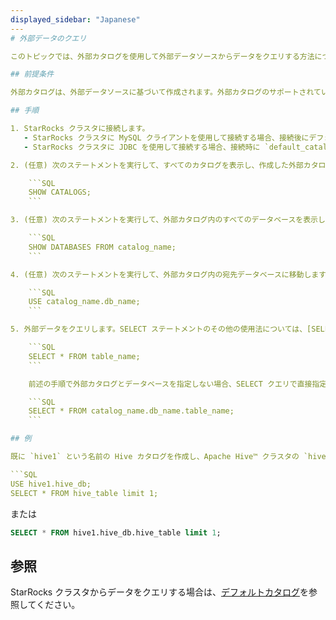 ```yaml
---
displayed_sidebar: "Japanese"
---
# 外部データのクエリ

このトピックでは、外部カタログを使用して外部データソースからデータをクエリする方法について説明します。

## 前提条件

外部カタログは、外部データソースに基づいて作成されます。外部カタログのサポートされているタイプについての情報は、[カタログ](../catalog/catalog_overview.md#catalog)を参照してください。

## 手順

1. StarRocks クラスタに接続します。
   - StarRocks クラスタに MySQL クライアントを使用して接続する場合、接続後にデフォルトで `default_catalog` に移動します。
   - StarRocks クラスタに JDBC を使用して接続する場合、接続時に `default_catalog.db_name` を指定することで、デフォルトカタログ内の宛先データベースに直接移動できます。

2. (任意) 次のステートメントを実行して、すべてのカタログを表示し、作成した外部カタログを見つけます。このステートメントの出力を確認するには、[SHOW CATALOGS](../../sql-reference/sql-statements/data-manipulation/SHOW_CATALOGS.md)を参照してください。

    ```SQL
    SHOW CATALOGS;
    ```

3. (任意) 次のステートメントを実行して、外部カタログ内のすべてのデータベースを表示します。このステートメントの出力を確認するには、[SHOW DATABASES](../../sql-reference/sql-statements/data-manipulation/SHOW_DATABASES.md)を参照してください。

    ```SQL
    SHOW DATABASES FROM catalog_name;
    ```

4. (任意) 次のステートメントを実行して、外部カタログ内の宛先データベースに移動します。

    ```SQL
    USE catalog_name.db_name;
    ```

5. 外部データをクエリします。SELECT ステートメントのその他の使用法については、[SELECT](../../sql-reference/sql-statements/data-manipulation/SELECT.md)を参照してください。

    ```SQL
    SELECT * FROM table_name;
    ```

    前述の手順で外部カタログとデータベースを指定しない場合、SELECT クエリで直接指定できます。

    ```SQL
    SELECT * FROM catalog_name.db_name.table_name;
    ```

## 例

既に `hive1` という名前の Hive カタログを作成し、Apache Hive™ クラスタの `hive_db.hive_table` からデータをクエリしたい場合、次の操作のいずれかを実行できます。

```SQL
USE hive1.hive_db;
SELECT * FROM hive_table limit 1;
```

または

```SQL
SELECT * FROM hive1.hive_db.hive_table limit 1;
```

## 参照

StarRocks クラスタからデータをクエリする場合は、[デフォルトカタログ](../catalog/default_catalog.md)を参照してください。
```